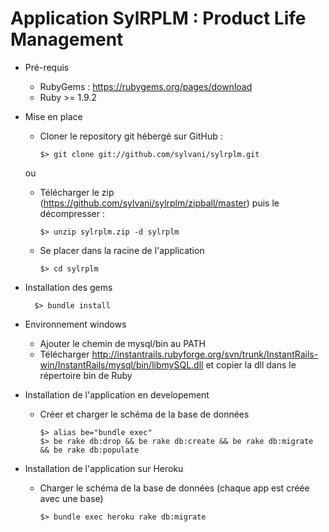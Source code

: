 # Application SylRPLM : Product Life Management

* Pré-requis
  - RubyGems : https://rubygems.org/pages/download
  - Ruby >= 1.9.2

* Mise en place
  - Cloner le repository git hébergé sur GitHub :

        $> git clone git://github.com/sylvani/sylrplm.git

  ou

  - Télécharger le zip (https://github.com/sylvani/sylrplm/zipball/master) puis le décompresser :

        $> unzip sylrplm.zip -d sylrplm

  - Se placer dans la racine de l'application

        $> cd sylrplm

- Installation des gems

        $> bundle install

- Environnement windows
  - Ajouter le chemin de mysql/bin au PATH
  - Télécharger http://instantrails.rubyforge.org/svn/trunk/InstantRails-win/InstantRails/mysql/bin/libmySQL.dll
    et copier la dll dans le répertoire bin de Ruby

- Installation de l'application en developement

  - Créer et charger le schéma de la base de données

        $> alias be="bundle exec"
        $> be rake db:drop && be rake db:create && be rake db:migrate && be rake db:populate

- Installation de l'application sur Heroku

  - Charger le schéma de la base de données (chaque app est créée avec une base)

        $> bundle exec heroku rake db:migrate
